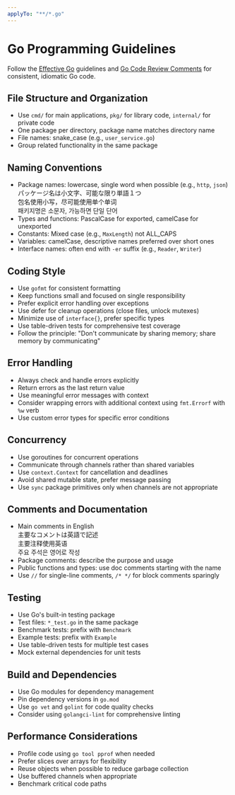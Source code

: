 ```yaml
---
applyTo: "**/*.go"
---
```


# Go Programming Guidelines

Follow the [Effective Go](https://golang.org/doc/effective_go.html) guidelines and [Go Code Review Comments](https://github.com/golang/go/wiki/CodeReviewComments) for consistent, idiomatic Go code.

## File Structure and Organization
- Use `cmd/` for main applications, `pkg/` for library code, `internal/` for private code
- One package per directory, package name matches directory name
- File names: snake_case (e.g., `user_service.go`)
- Group related functionality in the same package

## Naming Conventions
- Package names: lowercase, single word when possible (e.g., `http`, `json`)  
  パッケージ名は小文字、可能な限り単語１つ  
  包名使用小写，尽可能使用单个单词  
  패키지명은 소문자, 가능하면 단일 단어
- Types and functions: PascalCase for exported, camelCase for unexported
- Constants: Mixed case (e.g., `MaxLength`) not ALL_CAPS
- Variables: camelCase, descriptive names preferred over short ones
- Interface names: often end with `-er` suffix (e.g., `Reader`, `Writer`)

## Coding Style
- Use `gofmt` for consistent formatting
- Keep functions small and focused on single responsibility
- Prefer explicit error handling over exceptions
- Use defer for cleanup operations (close files, unlock mutexes)
- Minimize use of `interface{}`, prefer specific types
- Use table-driven tests for comprehensive test coverage
- Follow the principle: "Don't communicate by sharing memory; share memory by communicating"

## Error Handling
- Always check and handle errors explicitly
- Return errors as the last return value
- Use meaningful error messages with context
- Consider wrapping errors with additional context using `fmt.Errorf` with `%w` verb
- Use custom error types for specific error conditions

## Concurrency
- Use goroutines for concurrent operations
- Communicate through channels rather than shared variables
- Use `context.Context` for cancellation and deadlines
- Avoid shared mutable state, prefer message passing
- Use `sync` package primitives only when channels are not appropriate

## Comments and Documentation
- Main comments in English  
  主要なコメントは英語で記述  
  主要注释使用英语  
  주요 주석은 영어로 작성
- Package comments: describe the purpose and usage
- Public functions and types: use doc comments starting with the name
- Use `//` for single-line comments, `/* */` for block comments sparingly

## Testing
- Use Go's built-in testing package
- Test files: `*_test.go` in the same package
- Benchmark tests: prefix with `Benchmark`
- Example tests: prefix with `Example`
- Use table-driven tests for multiple test cases
- Mock external dependencies for unit tests

## Build and Dependencies
- Use Go modules for dependency management
- Pin dependency versions in `go.mod`
- Use `go vet` and `golint` for code quality checks
- Consider using `golangci-lint` for comprehensive linting

## Performance Considerations
- Profile code using `go tool pprof` when needed
- Prefer slices over arrays for flexibility
- Reuse objects when possible to reduce garbage collection
- Use buffered channels when appropriate
- Benchmark critical code paths